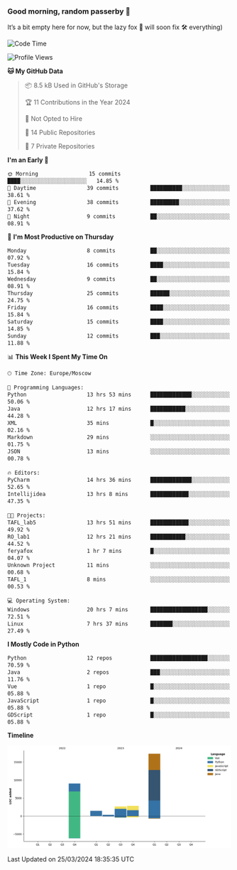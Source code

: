### Good morning, random passerby 👋

It’s a bit empty here for now, but the lazy fox 🦊 will soon fix 🛠️ everything)


<!--
**FeryaFox/FeryaFox** is a ✨ _special_ ✨ repository because its `README.md` (this file) appears on your GitHub profile.

Here are some ideas to get you started:

- 🔭 I’m currently working on ...
- 🌱 I’m currently learning ...
- 👯 I’m looking to collaborate on ...
- 🤔 I’m looking for help with ...
- 💬 Ask me about ...
- 📫 How to reach me: ...
- 😄 Pronouns: ...
- ⚡ Fun fact: ...
-->

<!--START_SECTION:waka-->
![Code Time](http://img.shields.io/badge/Code%20Time-75%20hrs%2023%20mins-blue)

![Profile Views](http://img.shields.io/badge/Profile%20Views-0-blue)

**🐱 My GitHub Data** 

> 📦 8.5 kB Used in GitHub's Storage 
 > 
> 🏆 11 Contributions in the Year 2024
 > 
> 🚫 Not Opted to Hire
 > 
> 📜 14 Public Repositories 
 > 
> 🔑 7 Private Repositories 
 > 
**I'm an Early 🐤** 

```text
🌞 Morning                15 commits          ████░░░░░░░░░░░░░░░░░░░░░   14.85 % 
🌆 Daytime                39 commits          ██████████░░░░░░░░░░░░░░░   38.61 % 
🌃 Evening                38 commits          █████████░░░░░░░░░░░░░░░░   37.62 % 
🌙 Night                  9 commits           ██░░░░░░░░░░░░░░░░░░░░░░░   08.91 % 
```
📅 **I'm Most Productive on Thursday** 

```text
Monday                   8 commits           ██░░░░░░░░░░░░░░░░░░░░░░░   07.92 % 
Tuesday                  16 commits          ████░░░░░░░░░░░░░░░░░░░░░   15.84 % 
Wednesday                9 commits           ██░░░░░░░░░░░░░░░░░░░░░░░   08.91 % 
Thursday                 25 commits          ██████░░░░░░░░░░░░░░░░░░░   24.75 % 
Friday                   16 commits          ████░░░░░░░░░░░░░░░░░░░░░   15.84 % 
Saturday                 15 commits          ████░░░░░░░░░░░░░░░░░░░░░   14.85 % 
Sunday                   12 commits          ███░░░░░░░░░░░░░░░░░░░░░░   11.88 % 
```


📊 **This Week I Spent My Time On** 

```text
🕑︎ Time Zone: Europe/Moscow

💬 Programming Languages: 
Python                   13 hrs 53 mins      █████████████░░░░░░░░░░░░   50.06 % 
Java                     12 hrs 17 mins      ███████████░░░░░░░░░░░░░░   44.28 % 
XML                      35 mins             █░░░░░░░░░░░░░░░░░░░░░░░░   02.16 % 
Markdown                 29 mins             ░░░░░░░░░░░░░░░░░░░░░░░░░   01.75 % 
JSON                     13 mins             ░░░░░░░░░░░░░░░░░░░░░░░░░   00.78 % 

🔥 Editors: 
PyCharm                  14 hrs 36 mins      █████████████░░░░░░░░░░░░   52.65 % 
Intellijidea             13 hrs 8 mins       ████████████░░░░░░░░░░░░░   47.35 % 

🐱‍💻 Projects: 
TAFL_lab5                13 hrs 51 mins      ████████████░░░░░░░░░░░░░   49.92 % 
RO_lab1                  12 hrs 21 mins      ███████████░░░░░░░░░░░░░░   44.52 % 
feryafox                 1 hr 7 mins         █░░░░░░░░░░░░░░░░░░░░░░░░   04.07 % 
Unknown Project          11 mins             ░░░░░░░░░░░░░░░░░░░░░░░░░   00.68 % 
TAFL_1                   8 mins              ░░░░░░░░░░░░░░░░░░░░░░░░░   00.53 % 

💻 Operating System: 
Windows                  20 hrs 7 mins       ██████████████████░░░░░░░   72.51 % 
Linux                    7 hrs 37 mins       ███████░░░░░░░░░░░░░░░░░░   27.49 % 
```

**I Mostly Code in Python** 

```text
Python                   12 repos            ██████████████████░░░░░░░   70.59 % 
Java                     2 repos             ███░░░░░░░░░░░░░░░░░░░░░░   11.76 % 
Vue                      1 repo              █░░░░░░░░░░░░░░░░░░░░░░░░   05.88 % 
JavaScript               1 repo              █░░░░░░░░░░░░░░░░░░░░░░░░   05.88 % 
GDScript                 1 repo              █░░░░░░░░░░░░░░░░░░░░░░░░   05.88 % 
```



**Timeline**

![Lines of Code chart](https://raw.githubusercontent.com/FeryaFox/FeryaFox/master/assets/bar_graph.png)


 Last Updated on 25/03/2024 18:35:35 UTC
<!--END_SECTION:waka-->
